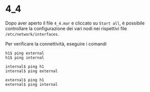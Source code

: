 
# 4_4

Dopo aver aperto il file `4_4.mar` e cliccato su `Start all`, è possibile controllare la configurazione dei vari nodi nei rispettivi file `/etc/network/interfaces`. 

Per verificare la connettività, eseguire i comandi
```
h1$ ping external
h1$ ping internal

internal$ ping h1
internal$ ping external

external$ ping h1
external$ ping internal
```
